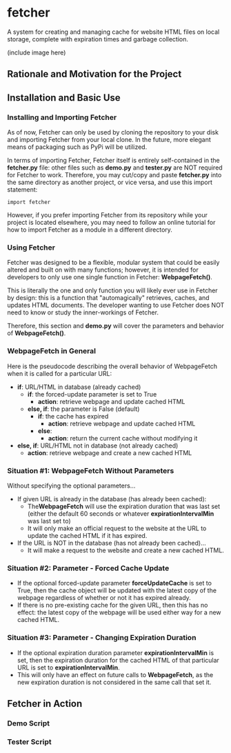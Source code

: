 # fetcher
A system for creating and managing cache for website HTML files on local storage, complete with expiration times and garbage collection.

(include image here)

## Rationale and Motivation for the Project

## Installation and Basic Use

### Installing and Importing Fetcher
As of now, Fetcher can only be used by cloning the repository to your disk and importing Fetcher from your local clone. In the future, more elegant means of packaging such as PyPi will be utilized.

In terms of importing Fetcher, Fetcher itself is entirely self-contained in the **fetcher.py** file: other files such as **demo.py** and **tester.py** are NOT required for Fetcher to work. Therefore, you may cut/copy and paste **fetcher.py** into the same directory as another project, or vice versa, and use this import statement:

```
import fetcher
```

However, if you prefer importing Fetcher from its repository while your project is located elsewhere, you may need to follow an online tutorial for how to import Fetcher as a module in a different directory.

### Using Fetcher
Fetcher was designed to be a flexible, modular system that could be easily altered and built on with many functions; however, it is intended for developers to only use one single function in Fetcher: **WebpageFetch()**.

This is literally the one and only function you will likely ever use in Fetcher by design: this is a function that "automagically" retrieves, caches, and updates HTML documents. The developer wanting to use Fetcher does NOT need to know or study the inner-workings of Fetcher.

Therefore, this section and **demo.py** will cover the parameters and behavior of **WebpageFetch()**.

### WebpageFetch in General
Here is the pseudocode describing the overall behavior of WebpageFetch when it is called for a particular URL:

* **if**: URL/HTML in database (already cached)
	* **if**: the forced-update parameter is set to True
		* **action**: retrieve webpage and update cached HTML
	* **else, if**: the parameter is False (default)
		* **if**: the cache has expired
			* **action**: retrieve webpage and update cached HTML
		* **else**:
			* **action**: return the current cache without modifying it
* **else, if**: URL/HTML not in database (not already cached)
	* **action**: retrieve webpage and create a new cached HTML

### Situation #1: WebpageFetch Without Parameters
Without specifying the optional parameters...

* If given URL is already in the database (has already been cached):
	* The**WebpageFetch** will use the expiration duration that was last set (either the default 60 seconds or whatever **expirationIntervalMin** was last set to)
	* It will only make an official request to the website at the URL to update the cached HTML if it has expired.
* If the URL is NOT in the database (has not already been cached)...
	* It will make a request to the website and create a new cached HTML.

### Situation #2: Parameter - Forced Cache Update
* If the optional forced-update parameter **forceUpdateCache** is set to True, then the cache object will be updated with the latest copy of the webpage regardless of whether or not it has expired already.
* If there is no pre-existing cache for the given URL, then this has no effect: the latest copy of the webpage will be used either way for a new cached HTML.

### Situation #3: Parameter - Changing Expiration Duration
* If the optional expiration duration parameter **expirationIntervalMin** is set, then the expiration duration for the cached HTML of that particular URL is set to **expirationIntervalMin**.
* This will only have an effect on future calls to **WebpageFetch**, as the new expiration duration is not considered in the same call that set it.

## Fetcher in Action

### Demo Script

### Tester Script